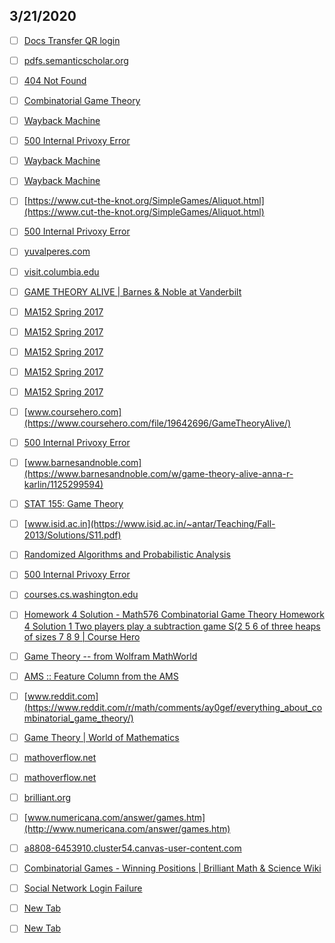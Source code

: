 ## 3/21/2020

- [ ] [Docs Transfer QR login](https://docstransfer.com/)

- [ ] [pdfs.semanticscholar.org](https://pdfs.semanticscholar.org/1a7c/153fdc30906fd655f97f2b3edb4702a16df9.pdf)

- [ ] [404 Not Found](http://homepages.gac.edu/~wolfe/papers/undergrad-games/paper.ps)

- [ ] [Combinatorial Game Theory](https://www.ics.uci.edu/~eppstein/cgt/)

- [ ] [Wayback Machine](https://web.archive.org/web/20100706211229/http://archive.computerhistory.org/projects/chess/related_materials/text/2-0%20and%202-1.Programming_a_computer_for_playing_chess.shannon/2-0%20and%202-1.Programming_a_computer_for_playing_chess.shannon.062303002.pdf)

- [ ] [500 Internal Privoxy Error](http://erikdemaine.org/papers/AlgGameTheory_GONC3/paper.pdf)

- [ ] [Wayback Machine](https://web.archive.org/web/20100706211229/http://archive.computerhistory.org/projects/chess/related_materials/text/2-0%20and%202-1.Programming_a_computer_for_playing_chess.shannon/2-0%20and%202-1.Programming_a_computer_for_playing_chess.shannon.062303002.pdf)

- [ ] [Wayback Machine](https://web.archive.org/web/20100706211229/http://archive.computerhistory.org/projects/chess/related_materials/text/2-0%20and%202-1.Programming_a_computer_for_playing_chess.shannon/2-0%20and%202-1.Programming_a_computer_for_playing_chess.shannon.062303002.pdf)

- [ ] [https://www.cut-the-knot.org/SimpleGames/Aliquot.html](https://www.cut-the-knot.org/SimpleGames/Aliquot.html)

- [ ] [500 Internal Privoxy Error](http://www.chlond.demon.co.uk/Queen.html)

- [ ] [yuvalperes.com](https://yuvalperes.com/)

- [ ] [visit.columbia.edu](https://visit.columbia.edu/events/cs-distinguished-lecture-series-anna-karlin)

- [ ] [GAME THEORY ALIVE | Barnes & Noble at Vanderbilt](https://vanderbilt.bncollege.com/shop/vanderbilt/textbook/game-theory-alive)

- [ ] [MA152 Spring 2017](http://www.math.ucsd.edu/~rjtobin/152/)

- [ ] [MA152 Spring 2017](http://www.math.ucsd.edu/~rjtobin/152/#homework)

- [ ] [MA152 Spring 2017](http://www.math.ucsd.edu/~rjtobin/152/#homework)

- [ ] [MA152 Spring 2017](http://www.math.ucsd.edu/~rjtobin/152/#homework)

- [ ] [MA152 Spring 2017](http://www.math.ucsd.edu/~rjtobin/152/#lecture_slides)

- [ ] [www.coursehero.com](https://www.coursehero.com/file/19642696/GameTheoryAlive/)

- [ ] [500 Internal Privoxy Error](http://www.math.ucsd.edu/~rjtobin/152/)

- [ ] [www.barnesandnoble.com](https://www.barnesandnoble.com/w/game-theory-alive-anna-r-karlin/1125299594)

- [ ] [STAT 155: Game Theory](https://www.isid.ac.in/~antar/Teaching/Fall-2013/index.html)

- [ ] [www.isid.ac.in](https://www.isid.ac.in/~antar/Teaching/Fall-2013/Solutions/S11.pdf)

- [ ] [Randomized Algorithms and Probabilistic Analysis](https://courses.cs.washington.edu/courses/cse525/13sp/)

- [ ] [500 Internal Privoxy Error](http://courses.cs.washington.edu/courses/cse522/17sp/index.html)

- [ ] [courses.cs.washington.edu](https://courses.cs.washington.edu/courses/cse190x/13au/)

- [ ] [Homework 4 Solution - Math576 Combinatorial Game Theory Homework 4 Solution 1 Two players play a subtraction game S(2 5 6 of three heaps of sizes 7 8 9 | Course Hero](https://www.coursehero.com/file/8708796/Homework-4-Solution/)

- [ ] [Game Theory -- from Wolfram MathWorld](https://mathworld.wolfram.com/GameTheory.html)

- [ ] [AMS :: Feature Column from the AMS](http://www.ams.org/publicoutreach/feature-column/fcarc-games5)

- [ ] [www.reddit.com](https://www.reddit.com/r/math/comments/ay0gef/everything_about_combinatorial_game_theory/)

- [ ] [Game Theory | World of Mathematics](https://mathigon.org/world/Game_Theory)

- [ ] [mathoverflow.net](https://mathoverflow.net/questions/tagged/combinatorial-game-theory)

- [ ] [mathoverflow.net](https://mathoverflow.net/tags/combinatorial-game-theory/hot)

- [ ] [brilliant.org](https://brilliant.org/account/login/?next=/wiki/combinatorial-games-winning-positions/)

- [ ] [www.numericana.com/answer/games.htm](http://www.numericana.com/answer/games.htm)

- [ ] [a8808-6453910.cluster54.canvas-user-content.com](https://a8808-6453910.cluster54.canvas-user-content.com/courses/8808~58063/files/8808~6453910/course%20files/Chapter1.pdf?download_frd=1&verifier=qVNHimJdrt4r9JeFgdWOQy0ylce6xWBsNDBokujq)

- [ ] [Combinatorial Games - Winning Positions | Brilliant Math & Science Wiki](https://brilliant.org/wiki/combinatorial-games-winning-positions/)

- [ ] [Social Network Login Failure](https://brilliant.org/account/google/login/callback/?state=ZoXGTw1WFtjh&code=4%2FxwHlPfqjmK1y553Q0WMaD3GaqPt5ddSWCmp_Nfl9dtjlQZBHP4kmI8-j6kGrfHcY4hti1VoTERjtDyHOJyrWFeM&scope=email+profile+https%3A%2F%2Fwww.googleapis.com%2Fauth%2Fuserinfo.email+https%3A%2F%2Fwww.googleapis.com%2Fauth%2Fuserinfo.profile+openid&authuser=1&prompt=none#)

- [ ] [New Tab](chrome://newtab/)

- [ ] [New Tab](chrome://newtab/)